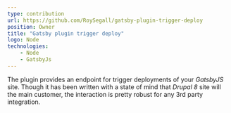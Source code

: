 ```yaml
---
type: contribution
url: https://github.com/RoySegall/gatsby-plugin-trigger-deploy
position: Owner
title: "Gatsby plugin trigger deploy"
logo: Node
technologies:
    - Node
    - GatsbyJs
---
```

The plugin provides an endpoint for trigger deployments of your *GatsbyJS* site. Though it has been written with a state of 
mind that *Drupal 8* site will the main customer, the interaction is pretty robust for any 3rd party integration.
